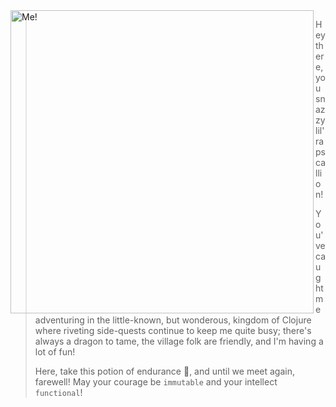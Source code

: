 <img src="https://i.gyazo.com/38f21fc4ee08a077f0f63c216aaebc74.jpg" alt="Me!" align="left" width="485px" />

> Hey there, you snazzy lil' rapscallion! 
>
> You've caught me adventuring in the little-known, but wonderous, kingdom of Clojure where riveting side-quests continue to keep me quite busy; there's always a dragon to tame, the village folk are friendly, and I'm having a lot of fun!
>
> Here, take this potion of endurance :baby_bottle:, and until we meet again, farewell! May your courage be `immutable` and your intellect `functional`!
